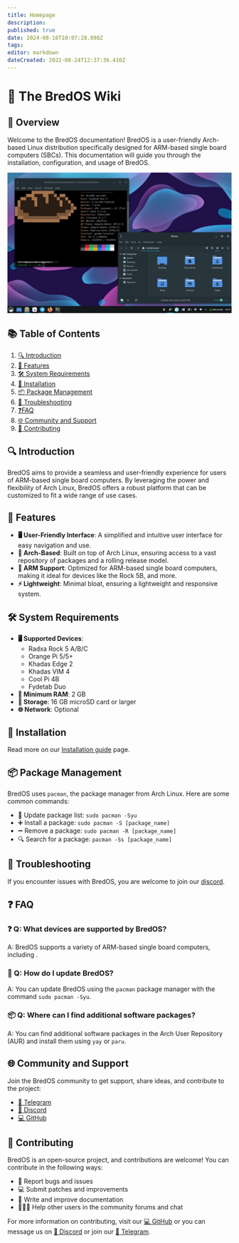 ```yaml
---
title: Homepage
description: 
published: true
date: 2024-08-16T10:07:28.898Z
tags: 
editor: markdown
dateCreated: 2022-08-24T12:37:36.410Z
---
```


# 🍞 The BredOS Wiki

## 🌟 Overview
Welcome to the BredOS documentation! BredOS is a user-friendly Arch-based Linux distribution specifically designed for ARM-based single board computers (SBCs). This documentation will guide you through the installation, configuration, and usage of BredOS.

![](https://github.com/LinuxDroidMaster/Fydetab-Duo-DroidMaster-wiki/raw/main/Images/Linux/BredOS/preview.jpg)

## 📚 Table of Contents
1. [🔍 Introduction](#introduction)
2. [🚀 Features](#features)
3. [🛠️ System Requirements](#system-requirements)
4. [💽 Installation](/installation)
6. [📦 Package Management](#package-management)
7. [🐞 Troubleshooting](#troubleshooting)
8. [❓FAQ](#faq)
9. [🌐 Community and Support](#community-and-support)
10. [🤝 Contributing](#contributing)

## 🔍 Introduction
BredOS aims to provide a seamless and user-friendly experience for users of ARM-based single board computers. By leveraging the power and flexibility of Arch Linux, BredOS offers a robust platform that can be customized to fit a wide range of use cases.

## 🚀 Features
- **🖥️ User-Friendly Interface**: A simplified and intuitive user interface for easy navigation and use.
- **🎯 Arch-Based**: Built on top of Arch Linux, ensuring access to a vast repository of packages and a rolling release model.
- **🔧 ARM Support**: Optimized for ARM-based single board computers, making it ideal for devices like the Rock 5B, and more.
- **⚡ Lightweight**: Minimal bloat, ensuring a lightweight and responsive system.

## 🛠️ System Requirements
- **🖥️ Supported Devices**: 
	- Radxa Rock 5 A/B/C
  - Orange Pi 5/5+
  - Khadas Edge 2
  - Khadas VIM 4
  - Cool Pi 4B
  - Fydetab Duo
- **🧠 Minimum RAM**: 2 GB
- **💾 Storage**: 16 GB microSD card or larger
- **🌐 Network**: Optional

## 💽 Installation
Read more on our [Installation guide](/installation) page.


## 📦 Package Management
BredOS uses `pacman`, the package manager from Arch Linux. Here are some common commands:
- 🔄 Update package list: `sudo pacman -Syu`
- ➕ Install a package: `sudo pacman -S [package_name]`
- ➖ Remove a package: `sudo pacman -R [package_name]`
- 🔍 Search for a package: `pacman -Ss [package_name]`

## 🐞 Troubleshooting
If you encounter issues with BredOS, you are welcome to join our [discord](https://discord.gg/jwhxuyKXaa).

## ❓ FAQ
### ❓ Q: What devices are supported by BredOS?
A: BredOS supports a variety of ARM-based single board computers, including .

### 🔄 Q: How do I update BredOS?
A: You can update BredOS using the `pacman` package manager with the command `sudo pacman -Syu`.

### 📦 Q: Where can I find additional software packages?
A: You can find additional software packages in the Arch User Repository (AUR) and install them using `yay` or `paru`.

## 🌐 Community and Support
Join the BredOS community to get support, share ideas, and contribute to the project:
- [📱 Telegram](https://t.me/bredoslinux)
- [💬 Discord](https://discord.gg/jwhxuyKXaa)
- [💻 GitHub](http://github.com/BredOS)

## 🤝 Contributing
BredOS is an open-source project, and contributions are welcome! You can contribute in the following ways:
- 🐛 Report bugs and issues
- 💻 Submit patches and improvements
- 📄 Write and improve documentation
- 🧑‍🤝‍🧑 Help other users in the community forums and chat

For more information on contributing, visit our [💻 GitHub](http://github.com/BredOS) or you can message us on [💬 Discord](https://discord.gg/jwhxuyKXaa) or join our [📱 Telegram](https://t.me/bredoslinux). 
